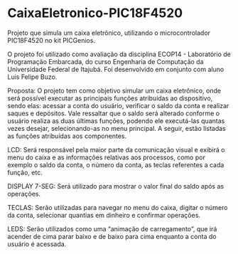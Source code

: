 # CaixaEletronico-PIC18F4520
Projeto que simula um caixa eletrônico, utilizando o microcontrolador PIC18F4520 no kit PICGenios.

O projeto foi utilizado como avaliação da disciplina ECOP14 - Laboratório de Programação Embarcada, do curso Engenharia de Computação da Universidade Federal de Itajubá. Foi desenvolvido em conjunto com aluno Luis Felipe Buzo.

Proposta:
O projeto tem como objetivo simular um caixa eletrônico, onde será possível executar as principais funções atribuídas ao dispositivo, sendo elas: acessar a conta do usuário, verificar o saldo da conta e realizar saques e depósitos. Vale ressaltar que o saldo será alterado conforme o usuário realiza as duas últimas funções, podendo ele executá-las quantas vezes desejar, selecionando-as no menu principal. A seguir, estão listadas as funções atribuídas aos componentes.
 
LCD:
Será responsável pela maior parte da comunicação visual e exibirá o menu do caixa e as informações relativas aos processos, como por exemplo o saldo da conta, o número da conta, as teclas referentes a cada função, etc.
 
DISPLAY 7-SEG:
Será utilizado para mostrar o valor final do saldo após as operações.
 
TECLAS:
Serão utilizadas para navegar no menu do caixa, digitar o número da conta, selecionar quantias em dinheiro e confirmar operações.
 
LEDS:
Serão utilizados como uma “animação de carregamento”, que irá acender de cima parar baixo e de baixo para cima enquanto a conta do usuário é acessada.



